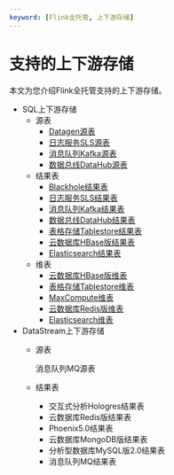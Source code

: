 ```yaml
---
keyword: [Flink全托管, 上下游存储]
---
```


# 支持的上下游存储

本文为您介绍Flink全托管支持的上下游存储。

-   SQL上下游存储
    -   源表
        -   [Datagen源表](/cn.zh-CN/Flink全托管/作业开发/DDL语句/创建数据源表/Datagen源表.md)
        -   [日志服务SLS源表](/cn.zh-CN/Flink全托管/作业开发/DDL语句/创建数据源表/日志服务SLS源表.md)
        -   [消息队列Kafka源表](/cn.zh-CN/Flink全托管/作业开发/DDL语句/创建数据源表/消息队列Kafka源表.md)
        -   [数据总线DataHub源表](/cn.zh-CN/Flink全托管/作业开发/DDL语句/创建数据源表/数据总线DataHub源表.md)
    -   结果表
        -   [Blackhole结果表](/cn.zh-CN/Flink全托管/作业开发/DDL语句/创建数据结果表/Blackhole结果表.md)
        -   [日志服务SLS结果表](/cn.zh-CN/Flink全托管/作业开发/DDL语句/创建数据结果表/日志服务SLS结果表.md)
        -   [消息队列Kafka结果表](/cn.zh-CN/Flink全托管/作业开发/DDL语句/创建数据结果表/消息队列Kafka结果表.md)
        -   [数据总线DataHub结果表](/cn.zh-CN/Flink全托管/作业开发/DDL语句/创建数据结果表/数据总线DataHub结果表.md)
        -   [表格存储Tablestore结果表](/cn.zh-CN/Flink全托管/作业开发/DDL语句/创建数据结果表/表格存储Tablestore结果表.md)
        -   [云数据库HBase版结果表](/cn.zh-CN/Flink全托管/作业开发/DDL语句/创建数据结果表/云数据库HBase版结果表.md)
        -   [Elasticsearch结果表](/cn.zh-CN/Flink全托管/作业开发/DDL语句/创建数据结果表/Elasticsearch结果表.md)
    -   维表
        -   [云数据库HBase版维表](/cn.zh-CN/Flink全托管/作业开发/DDL语句/创建数据维表/云数据库HBase版维表.md)
        -   [表格存储Tablestore维表](/cn.zh-CN/Flink全托管/作业开发/DDL语句/创建数据维表/表格存储Tablestore维表.md)
        -   [MaxCompute维表](/cn.zh-CN/Flink全托管/作业开发/DDL语句/创建数据维表/MaxCompute维表.md)
        -   [云数据库Redis版维表](/cn.zh-CN/Flink全托管/作业开发/DDL语句/创建数据维表/云数据库Redis版维表.md)
        -   [Elasticsearch维表](/cn.zh-CN/Flink全托管/作业开发/DDL语句/创建数据维表/Elasticsearch维表.md)
-   DataStream上下游存储
    -   源表

        消息队列MQ源表

    -   结果表
        -   交互式分析Hologres结果表
        -   云数据库Redis版结果表
        -   Phoenix5.0结果表
        -   云数据库MongoDB版结果表
        -   分析型数据库MySQL版2.0结果表
        -   消息队列MQ结果表


